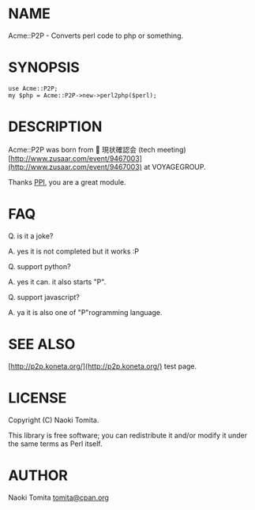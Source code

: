 # NAME

Acme::P2P - Converts perl code to php or something.

# SYNOPSIS

    use Acme::P2P;
    my $php = Acme::P2P->new->perl2php($perl);

# DESCRIPTION

Acme::P2P was born from :sushi: 現状確認会 (tech meeting)
[http://www.zusaar.com/event/9467003](http://www.zusaar.com/event/9467003) at VOYAGEGROUP.

Thanks [PPI](http://search.cpan.org/perldoc?PPI), you are a great module.

# FAQ

Q. is it a joke?

A. yes it is not completed but it works :P

Q. support python?

A. yes it can. it also starts "P".

Q. support javascript?

A. ya it is also one of "P"rogramming language.

# SEE ALSO

[http://p2p.koneta.org/](http://p2p.koneta.org/) test page.

# LICENSE

Copyright (C) Naoki Tomita.

This library is free software; you can redistribute it and/or modify
it under the same terms as Perl itself.

# AUTHOR

Naoki Tomita <tomita@cpan.org>
